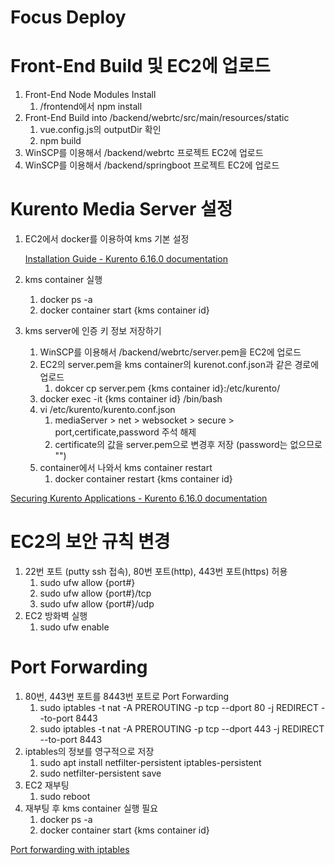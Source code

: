 # Focus Deploy

# Front-End Build 및 EC2에 업로드

1. Front-End Node Modules Install
    1. /frontend에서 npm install
2. Front-End Build into /backend/webrtc/src/main/resources/static
    1. vue.config.js의 outputDir 확인
    2. npm build
3. WinSCP를 이용해서 /backend/webrtc 프로젝트 EC2에 업로드
4. WinSCP를 이용해서 /backend/springboot 프로젝트 EC2에 업로드

# Kurento Media Server 설정

1. EC2에서 docker를 이용하여 kms 기본 설정

    [Installation Guide - Kurento 6.16.0 documentation](https://doc-kurento.readthedocs.io/en/stable/user/installation.html#docker-image)

2. kms container 실행
    1. docker ps -a
    2. docker container start {kms container id}
3. kms server에 인증 키 정보 저장하기
    1. WinSCP를 이용해서 /backend/webrtc/server.pem을 EC2에 업로드
    2. EC2의 server.pem을 kms container의 kurenot.conf.json과 같은 경로에 업로드
        1. dokcer cp server.pem {kms container id}:/etc/kurento/
    3. docker exec -it {kms container id} /bin/bash
    4. vi /etc/kurento/kurento.conf.json
        1. mediaServer > net > websocket > secure > port,certificate,password 주석 해제
        2. certificate의 값을 server.pem으로 변경후 저장 (password는 없으므로 "")
    5. container에서 나와서 kms container restart
        1. docker container restart {kms container id}

[Securing Kurento Applications - Kurento 6.16.0 documentation](https://doc-kurento.readthedocs.io/en/stable/features/security.html)

# EC2의 보안 규칙 변경

1. 22번 포트 (putty ssh 접속), 80번 포트(http), 443번 포트(https) 허용
    1. sudo ufw allow {port#}
    2. sudo ufw allow {port#}/tcp
    3. sudo ufw allow {port#}/udp
2. EC2 방화벽 실행
    1. sudo ufw enable

# Port Forwarding

1. 80번, 443번 포트를  8443번 포트로 Port Forwarding
    1. sudo iptables -t nat -A PREROUTING -p tcp --dport 80 -j REDIRECT --to-port 8443
    2. sudo iptables -t nat -A PREROUTING -p tcp --dport 443 -j REDIRECT --to-port 8443
2. iptables의 정보를 영구적으로 저장
    1. sudo apt install netfilter-persistent iptables-persistent
    2. sudo netfilter-persistent save
3. EC2 재부팅
    1. sudo reboot
4. 재부팅 후 kms container 실행 필요
    1. docker ps -a
    2. docker container start {kms container id}

[Port forwarding with iptables](https://www.cogini.com/blog/port-forwarding-with-iptables/)